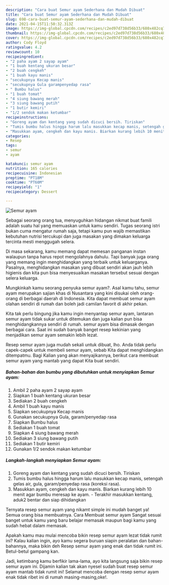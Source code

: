 ```yaml
---
description: "Cara buat Semur ayam Sederhana dan Mudah Dibuat"
title: "Cara buat Semur ayam Sederhana dan Mudah Dibuat"
slug: 698-cara-buat-semur-ayam-sederhana-dan-mudah-dibuat
date: 2021-04-15T11:50:32.313Z
image: https://img-global.cpcdn.com/recipes/c2ed97d738d56b33/680x482cq70/semur-ayam-foto-resep-utama.jpg
thumbnail: https://img-global.cpcdn.com/recipes/c2ed97d738d56b33/680x482cq70/semur-ayam-foto-resep-utama.jpg
cover: https://img-global.cpcdn.com/recipes/c2ed97d738d56b33/680x482cq70/semur-ayam-foto-resep-utama.jpg
author: Cody Floyd
ratingvalue: 4.2
reviewcount: 10
recipeingredient:
- "2 paha ayam 2 sayap ayam"
- "1 buah kentang ukuran besar"
- "2 buah cengkeh"
- "1 buah kayu manis"
- "secukupnya Kecap manis"
- "secukupnya Gula garampenyedap rasa"
- " Bumbu halus"
- "1 buah tomat"
- "4 siung bawang merah"
- "3 siung bawang putih"
- "1 butir kemiri"
- "1/2 sendok makan ketumbar"
recipeinstructions:
- "Goreng ayam dan kentang yang sudah dicuci bersih. Tiriskan"
- "Tumis bumbu halus hingga harum lalu masukkan kecap manis, setengah gelas air, gula, garam/penyedap rasa (koreksi rasa)."
- "Masukkan ayam, cengkeh dan kayu manis. Biarkan kurang lebih 10 menit agar bumbu meresap ke ayam. Terakhir masukkan kentang, aduk2 bentar dan siap dihidangkan"
categories:
- Resep
tags:
- semur
- ayam

katakunci: semur ayam 
nutrition: 165 calories
recipecuisine: Indonesian
preptime: "PT18M"
cooktime: "PT60M"
recipeyield: "1"
recipecategory: Dessert

---
```



![Semur ayam](https://img-global.cpcdn.com/recipes/c2ed97d738d56b33/680x482cq70/semur-ayam-foto-resep-utama.jpg)

Sebagai seorang orang tua, menyuguhkan hidangan nikmat buat famili adalah suatu hal yang memuaskan untuk kamu sendiri. Tugas seorang istri bukan cuma mengatur rumah saja, tetapi kamu pun wajib memastikan kebutuhan nutrisi tercukupi dan juga masakan yang dimakan keluarga tercinta mesti menggugah selera.

Di masa  sekarang, kamu memang dapat memesan panganan instan walaupun tanpa harus repot mengolahnya dahulu. Tapi banyak juga orang yang memang ingin menghidangkan yang terbaik untuk keluarganya. Pasalnya, menghidangkan masakan yang dibuat sendiri akan jauh lebih higienis dan kita pun bisa menyesuaikan masakan tersebut sesuai dengan selera keluarga. 



Mungkinkah kamu seorang penyuka semur ayam?. Asal kamu tahu, semur ayam merupakan sajian khas di Nusantara yang kini disukai oleh orang-orang di berbagai daerah di Indonesia. Kita dapat membuat semur ayam olahan sendiri di rumah dan boleh jadi camilan favorit di akhir pekan.

Kita tak perlu bingung jika kamu ingin menyantap semur ayam, lantaran semur ayam tidak sukar untuk ditemukan dan juga kalian pun bisa menghidangkannya sendiri di rumah. semur ayam bisa dimasak dengan berbagai cara. Saat ini sudah banyak banget resep kekinian yang menjadikan semur ayam semakin lebih lezat.

Resep semur ayam juga mudah sekali untuk dibuat, lho. Anda tidak perlu capek-capek untuk membeli semur ayam, sebab Kita dapat menghidangkan ditempatmu. Bagi Kalian yang akan menyajikannya, berikut cara membuat semur ayam yang mantab yang dapat Kita buat sendiri.

<!--inarticleads1-->

##### Bahan-bahan dan bumbu yang dibutuhkan untuk menyiapkan Semur ayam:

1. Ambil 2 paha ayam 2 sayap ayam
1. Siapkan 1 buah kentang ukuran besar
1. Sediakan 2 buah cengkeh
1. Ambil 1 buah kayu manis
1. Siapkan secukupnya Kecap manis
1. Gunakan secukupnya Gula, garam/penyedap rasa
1. Siapkan  Bumbu halus
1. Sediakan 1 buah tomat
1. Siapkan 4 siung bawang merah
1. Sediakan 3 siung bawang putih
1. Sediakan 1 butir kemiri
1. Gunakan 1/2 sendok makan ketumbar




<!--inarticleads2-->

##### Langkah-langkah menyiapkan Semur ayam:

1. Goreng ayam dan kentang yang sudah dicuci bersih. Tiriskan
1. Tumis bumbu halus hingga harum lalu masukkan kecap manis, setengah gelas air, gula, garam/penyedap rasa (koreksi rasa).
1. Masukkan ayam, cengkeh dan kayu manis. Biarkan kurang lebih 10 menit agar bumbu meresap ke ayam. - Terakhir masukkan kentang, aduk2 bentar dan siap dihidangkan




Ternyata resep semur ayam yang nikamt simple ini mudah banget ya! Semua orang bisa membuatnya. Cara Membuat semur ayam Sangat sesuai banget untuk kamu yang baru belajar memasak maupun bagi kamu yang sudah hebat dalam memasak.

Apakah kamu mau mulai mencoba bikin resep semur ayam lezat tidak rumit ini? Kalau kalian ingin, ayo kamu segera buruan siapin peralatan dan bahan-bahannya, maka bikin deh Resep semur ayam yang enak dan tidak rumit ini. Betul-betul gampang kan. 

Jadi, ketimbang kamu berfikir lama-lama, ayo kita langsung saja bikin resep semur ayam ini. Dijamin kalian tak akan nyesel sudah buat resep semur ayam mantab tidak rumit ini! Selamat mencoba dengan resep semur ayam enak tidak ribet ini di rumah masing-masing,oke!.

